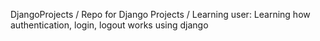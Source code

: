DjangoProjects /
Repo for Django Projects /
Learning user: Learning how authentication, login, logout works using django
